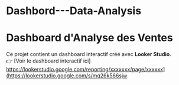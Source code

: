 # Dashbord---Data-Analysis

# Dashboard d'Analyse des Ventes

Ce projet contient un dashboard interactif créé avec **Looker Studio**.  
👉 [Voir le dashboard interactif ici] https://lookerstudio.google.com/reporting/xxxxxxx/page/xxxxxx](https://lookerstudio.google.com/s/mq26k566sjw
